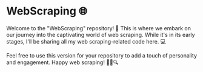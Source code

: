 # WebScraping 🌐
Welcome to the "WebScraping" repository! 🚀 This is where we embark on our journey into the captivating world of web scraping. 
While it's in its early stages, I'll be sharing all my web scraping-related code here. 💻

Feel free to use this version for your repository to add a touch of personality and engagement. Happy web scraping! 🕵️‍♂️🔍
